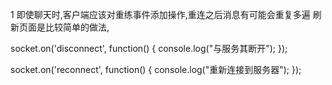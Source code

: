 
1 即使聊天时,客户端应该对重练事件添加操作,重连之后消息有可能会重复多遍
  刷新页面是比较简单的做法,

socket.on('disconnect', function() {
    console.log("与服务其断开");
});


socket.on('reconnect', function() {
    console.log("重新连接到服务器");
});
